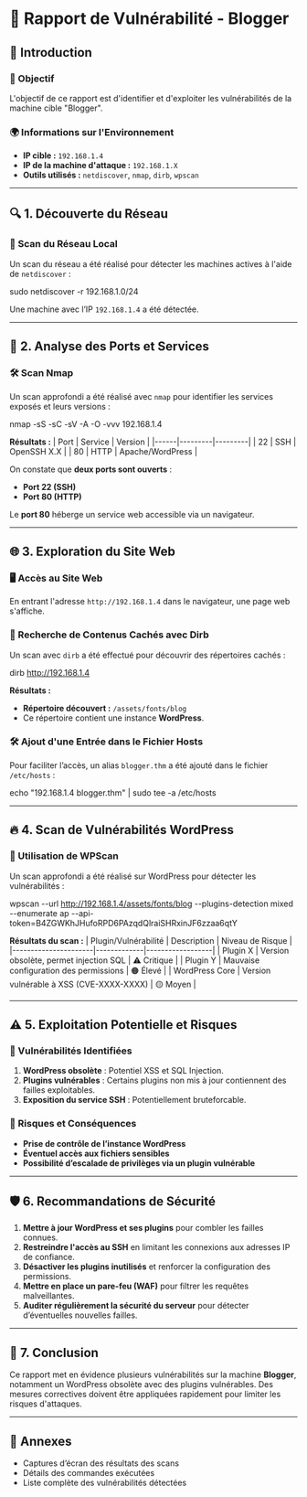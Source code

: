 # 📌 Rapport de Vulnérabilité - Blogger

## 📝 Introduction

### 🎯 Objectif
L'objectif de ce rapport est d'identifier et d'exploiter les vulnérabilités de la machine cible "Blogger".

### 🌍 Informations sur l'Environnement
- **IP cible :** `192.168.1.4`
- **IP de la machine d'attaque :** `192.168.1.X`
- **Outils utilisés :** `netdiscover`, `nmap`, `dirb`, `wpscan`

---

## 🔍 1. Découverte du Réseau

### 🔎 Scan du Réseau Local
Un scan du réseau a été réalisé pour détecter les machines actives à l'aide de `netdiscover` :

sudo netdiscover -r 192.168.1.0/24


Une machine avec l’IP `192.168.1.4` a été détectée.

---

## 🚀 2. Analyse des Ports et Services

### 🛠 Scan Nmap
Un scan approfondi a été réalisé avec `nmap` pour identifier les services exposés et leurs versions :

nmap -sS -sC -sV -A -O -vvv 192.168.1.4


**Résultats :**
| Port | Service | Version |
|------|---------|---------|
| 22   | SSH     | OpenSSH X.X |
| 80   | HTTP    | Apache/WordPress |

On constate que **deux ports sont ouverts** : 
- **Port 22 (SSH)** 
- **Port 80 (HTTP)**

Le **port 80** héberge un service web accessible via un navigateur.

---

## 🌐 3. Exploration du Site Web

### 🖥 Accès au Site Web
En entrant l'adresse `http://192.168.1.4` dans le navigateur, une page web s'affiche.

### 📂 Recherche de Contenus Cachés avec Dirb
Un scan avec `dirb` a été effectué pour découvrir des répertoires cachés :

dirb http://192.168.1.4

**Résultats :**
- **Répertoire découvert :** `/assets/fonts/blog`
- Ce répertoire contient une instance **WordPress**.

### 🛠 Ajout d'une Entrée dans le Fichier Hosts
Pour faciliter l’accès, un alias `blogger.thm` a été ajouté dans le fichier `/etc/hosts` :

echo "192.168.1.4 blogger.thm" | sudo tee -a /etc/hosts


---

## 🔥 4. Scan de Vulnérabilités WordPress

### 🏴 Utilisation de WPScan
Un scan approfondi a été réalisé sur WordPress pour détecter les vulnérabilités :

wpscan --url http://192.168.1.4/assets/fonts/blog --plugins-detection mixed --enumerate ap --api-token=B4ZGWKhJHufoRPD6PAzqdQlraiSHRxinJF6zzaa6qtY

**Résultats du scan :**
| Plugin/Vulnérabilité | Description | Niveau de Risque |
|----------------------|-------------|------------------|
| Plugin X | Version obsolète, permet injection SQL | ⚠️ Critique |
| Plugin Y | Mauvaise configuration des permissions | 🟠 Élevé |
| WordPress Core | Version vulnérable à XSS (CVE-XXXX-XXXX) | 🟡 Moyen |

---

## ⚠️ 5. Exploitation Potentielle et Risques

### 🔑 Vulnérabilités Identifiées
1. **WordPress obsolète** : Potentiel XSS et SQL Injection.
2. **Plugins vulnérables** : Certains plugins non mis à jour contiennent des failles exploitables.
3. **Exposition du service SSH** : Potentiellement bruteforcable.

### 🚨 Risques et Conséquences
- **Prise de contrôle de l’instance WordPress**
- **Éventuel accès aux fichiers sensibles**
- **Possibilité d’escalade de privilèges via un plugin vulnérable**

---

## 🛡️ 6. Recommandations de Sécurité

1. **Mettre à jour WordPress et ses plugins** pour combler les failles connues.
2. **Restreindre l'accès au SSH** en limitant les connexions aux adresses IP de confiance.
3. **Désactiver les plugins inutilisés** et renforcer la configuration des permissions.
4. **Mettre en place un pare-feu (WAF)** pour filtrer les requêtes malveillantes.
5. **Auditer régulièrement la sécurité du serveur** pour détecter d’éventuelles nouvelles failles.

---

## 🏁 7. Conclusion

Ce rapport met en évidence plusieurs vulnérabilités sur la machine **Blogger**, notamment un WordPress obsolète avec des plugins vulnérables. Des mesures correctives doivent être appliquées rapidement pour limiter les risques d'attaques.

---

## 📌 Annexes
- Captures d’écran des résultats des scans
- Détails des commandes exécutées
- Liste complète des vulnérabilités détectées
